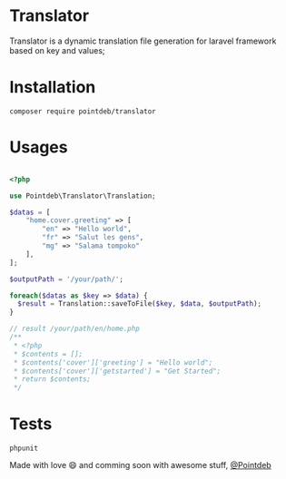 # Translator

Translator is a dynamic translation file generation for laravel framework based on key and values;

# Installation
```shell
composer require pointdeb/translator
```

# Usages

```php

<?php

use Pointdeb\Translator\Translation;

$datas = [
    "home.cover.greeting" => [
        "en" => "Hello world",
        "fr" => "Salut les gens",
        "mg" => "Salama tompoko"
    ],
];

$outputPath = '/your/path/';

foreach($datas as $key => $data) {
  $result = Translation::saveToFile($key, $data, $outputPath);
}

// result /your/path/en/home.php 
/** 
 * <?php
 * $contents = [];
 * $contents['cover']['greeting'] = "Hello world";
 * $contents['cover']['getstarted'] = "Get Started";
 * return $contents;
 */
```

# Tests

```shell
phpunit
```


Made with love :smile: and comming soon with awesome stuff, [@Pointdeb](https://github.com/pointeb)
